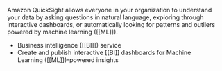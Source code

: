 Amazon QuickSight allows everyone in your organization to understand your data by asking questions in natural language, exploring through interactive dashboards, or automatically looking for patterns and outliers powered by machine learning ([[ML]]).

*   Business intelligence ([[BI]]) service
*   Create and publish interactive [[BI]] dashboards for Machine Learning ([[ML]])-powered insights